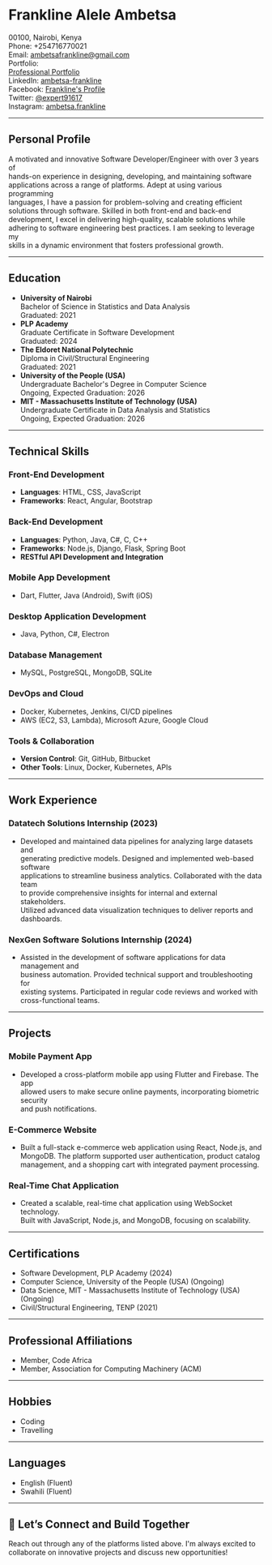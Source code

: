 # Frankline Alele Ambetsa

00100, Nairobi, Kenya  
Phone: +254716770021  
Email: [ambetsafrankline@gmail.com](mailto:ambetsafrankline@gmail.com)  
Portfolio:  
[Professional Portfolio](https://frank2446-dotcom.github.io/my_portfolio_professional/)  
LinkedIn: [ambetsa-frankline](https://www.linkedin.com/in/ambetsa-frankline/)  
Facebook: [Frankline's Profile](https://www.facebook.com/profile.php?id=100081601457541&_rdc=1&_rdr)  
Twitter: [@expert91617](https://x.com/expert91617)  
Instagram: [ambetsa.frankline](https://www.instagram.com/ambetsa.frankline/)

---

## Personal Profile

A motivated and innovative Software Developer/Engineer with over 3 years of  
hands-on experience in designing, developing, and maintaining software  
applications across a range of platforms. Adept at using various programming  
languages, I have a passion for problem-solving and creating efficient  
solutions through software. Skilled in both front-end and back-end  
development, I excel in delivering high-quality, scalable solutions while  
adhering to software engineering best practices. I am seeking to leverage my  
skills in a dynamic environment that fosters professional growth.

---

## Education

- **University of Nairobi**  
  Bachelor of Science in Statistics and Data Analysis  
  Graduated: 2021  
- **PLP Academy**  
  Graduate Certificate in Software Development  
  Graduated: 2024  
- **The Eldoret National Polytechnic**  
  Diploma in Civil/Structural Engineering  
  Graduated: 2021  
- **University of the People (USA)**  
  Undergraduate Bachelor's Degree in Computer Science  
  Ongoing, Expected Graduation: 2026  
- **MIT - Massachusetts Institute of Technology (USA)**  
  Undergraduate Certificate in Data Analysis and Statistics  
  Ongoing, Expected Graduation: 2026

---

## Technical Skills

### Front-End Development

- **Languages**: HTML, CSS, JavaScript  
- **Frameworks**: React, Angular, Bootstrap

### Back-End Development

- **Languages**: Python, Java, C#, C, C++  
- **Frameworks**: Node.js, Django, Flask, Spring Boot  
- **RESTful API Development and Integration**

### Mobile App Development

- Dart, Flutter, Java (Android), Swift (iOS)

### Desktop Application Development

- Java, Python, C#, Electron

### Database Management

- MySQL, PostgreSQL, MongoDB, SQLite

### DevOps and Cloud

- Docker, Kubernetes, Jenkins, CI/CD pipelines  
- AWS (EC2, S3, Lambda), Microsoft Azure, Google Cloud

### Tools & Collaboration

- **Version Control**: Git, GitHub, Bitbucket  
- **Other Tools**: Linux, Docker, Kubernetes, APIs

---

## Work Experience

### **Datatech Solutions Internship** (2023)

- Developed and maintained data pipelines for analyzing large datasets and  
generating predictive models. Designed and implemented web-based software  
applications to streamline business analytics. Collaborated with the data team  
to provide comprehensive insights for internal and external stakeholders.  
Utilized advanced data visualization techniques to deliver reports and  
dashboards.

### **NexGen Software Solutions Internship** (2024)

- Assisted in the development of software applications for data management and  
business automation. Provided technical support and troubleshooting for  
existing systems. Participated in regular code reviews and worked with  
cross-functional teams.

---

## Projects

### **Mobile Payment App**

- Developed a cross-platform mobile app using Flutter and Firebase. The app  
allowed users to make secure online payments, incorporating biometric security  
and push notifications.

### **E-Commerce Website**

- Built a full-stack e-commerce web application using React, Node.js, and  
MongoDB. The platform supported user authentication, product catalog  
management, and a shopping cart with integrated payment processing.

### **Real-Time Chat Application**

- Created a scalable, real-time chat application using WebSocket technology.  
Built with JavaScript, Node.js, and MongoDB, focusing on scalability.

---

## Certifications

- Software Development, PLP Academy (2024)  
- Computer Science, University of the People (USA) (Ongoing)  
- Data Science, MIT - Massachusetts Institute of Technology (USA) (Ongoing)  
- Civil/Structural Engineering, TENP (2021)

---

## Professional Affiliations

- Member, Code Africa  
- Member, Association for Computing Machinery (ACM)

---

## Hobbies

- Coding  
- Travelling

---

## Languages

- English (Fluent)  
- Swahili (Fluent)

---

## 🚀 Let’s Connect and Build Together

Reach out through any of the platforms listed above. I'm always excited to  
collaborate on innovative projects and discuss new opportunities!
